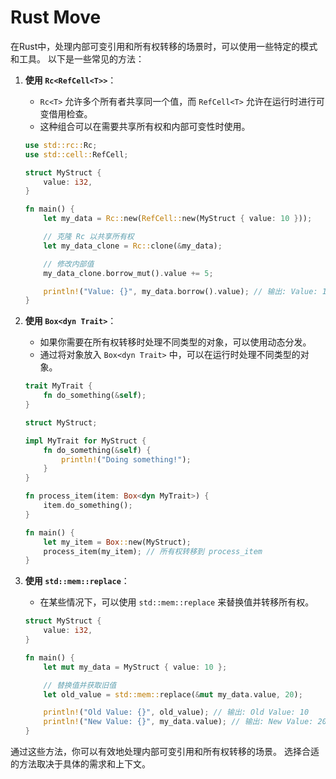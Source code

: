 # Rust Move

在Rust中，处理内部可变引用和所有权转移的场景时，可以使用一些特定的模式和工具。
以下是一些常见的方法：

1. **使用 `Rc<RefCell<T>>`**：
   - `Rc<T>` 允许多个所有者共享同一个值，而 `RefCell<T>` 允许在运行时进行可变借用检查。
   - 这种组合可以在需要共享所有权和内部可变性时使用。

   ```rust
   use std::rc::Rc;
   use std::cell::RefCell;

   struct MyStruct {
       value: i32,
   }

   fn main() {
       let my_data = Rc::new(RefCell::new(MyStruct { value: 10 }));

       // 克隆 Rc 以共享所有权
       let my_data_clone = Rc::clone(&my_data);

       // 修改内部值
       my_data_clone.borrow_mut().value += 5;

       println!("Value: {}", my_data.borrow().value); // 输出: Value: 15
   }
   ```

2. **使用 `Box<dyn Trait>`**：
   - 如果你需要在所有权转移时处理不同类型的对象，可以使用动态分发。
   - 通过将对象放入 `Box<dyn Trait>` 中，可以在运行时处理不同类型的对象。

   ```rust
   trait MyTrait {
       fn do_something(&self);
   }

   struct MyStruct;

   impl MyTrait for MyStruct {
       fn do_something(&self) {
           println!("Doing something!");
       }
   }

   fn process_item(item: Box<dyn MyTrait>) {
       item.do_something();
   }

   fn main() {
       let my_item = Box::new(MyStruct);
       process_item(my_item); // 所有权转移到 process_item
   }
   ```

3. **使用 `std::mem::replace`**：
   - 在某些情况下，可以使用 `std::mem::replace` 来替换值并转移所有权。

   ```rust
   struct MyStruct {
       value: i32,
   }

   fn main() {
       let mut my_data = MyStruct { value: 10 };

       // 替换值并获取旧值
       let old_value = std::mem::replace(&mut my_data.value, 20);

       println!("Old Value: {}", old_value); // 输出: Old Value: 10
       println!("New Value: {}", my_data.value); // 输出: New Value: 20
   }
   ```

通过这些方法，你可以有效地处理内部可变引用和所有权转移的场景。
选择合适的方法取决于具体的需求和上下文。
